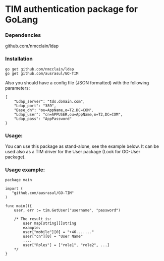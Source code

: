 # TIM authentication package for GoLang

### Dependencies
github.com/nmcclain/ldap

### Installation
```
go get github.com/nmcclain/ldap
go get github.com/ausrasul/GO-TIM
```

Also you should have a config file (JSON formatted) with the following parameters:

	{
		"Ldap_server": "tds.domain.com",
		"Ldap_port": "389",
		"Base_dn": "ou=AppName,o=T2,DC=COM",
		"Ldap_user": "cn=APPUSER,ou=AppName,o=T2,DC=COM",
		"Ldap_pass": "AppPassword"
	}

### Usage:

You can use this package as stand-alone, see the example below.
It can be used also as a TIM driver for the User package (Look for GO-User package).

### Usage example:

```
package main

import (
   "github.com/ausrasul/GO-TIM"
)

func main(){
	user, err := tim.GetUser("username", "password")

	/* The result is:
		user map[string][]string
		example:
		user["mobile"][0] = "+46......."
		user["cn"][0] = "User Name"
		....
		user["Roles"] = ["role1", "role2", ...]
	*/
}

```